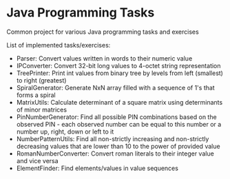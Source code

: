 # Java Programming Tasks
Common project for various Java programming tasks and exercises

List of implemented tasks/exercises:
- Parser: Convert values written in words to their numeric value
- IPConverter: Convert 32-bit long values to 4-octet string representation
- TreePrinter: Print int values from binary tree by levels from left (smallest) to right (greatest)
- SpiralGenerator: Generate NxN array filled with a sequence of 1's that forms a spiral
- MatrixUtils: Calculate determinant of a square matrix using determinants of minor matrices
- PinNumberGenerator: Find all possible PIN combinations based on the observed PIN - each observed number can be equal to this number or a number up, right, down or left to it
- NumberPatternUtils: Find all non-strictly increasing and non-strictly decreasing values that are lower than 10 to the power of provided value
- RomanNumberConverter: Convert roman literals to their integer value and vice versa
- ElementFinder: Find elements/values in value sequences
